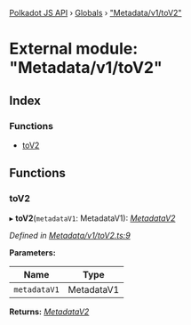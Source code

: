 [Polkadot JS API](../README.md) › [Globals](../globals.md) › ["Metadata/v1/toV2"](_metadata_v1_tov2_.md)

# External module: "Metadata/v1/toV2"

## Index

### Functions

* [toV2](_metadata_v1_tov2_.md#tov2)

## Functions

###  toV2

▸ **toV2**(`metadataV1`: MetadataV1): *[MetadataV2](../classes/_metadata_v2_metadata_.metadatav2.md)*

*Defined in [Metadata/v1/toV2.ts:9](https://github.com/polkadot-js/api/blob/c44cb1858e/packages/metadata/src/Metadata/v1/toV2.ts#L9)*

**Parameters:**

Name | Type |
------ | ------ |
`metadataV1` | MetadataV1 |

**Returns:** *[MetadataV2](../classes/_metadata_v2_metadata_.metadatav2.md)*
